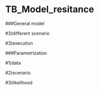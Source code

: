 # TB_Model_resitance

###General model 

#3)different scenario

#3)execution

###Parametrization

#1)data

#2)scenario

#3)likelihood

